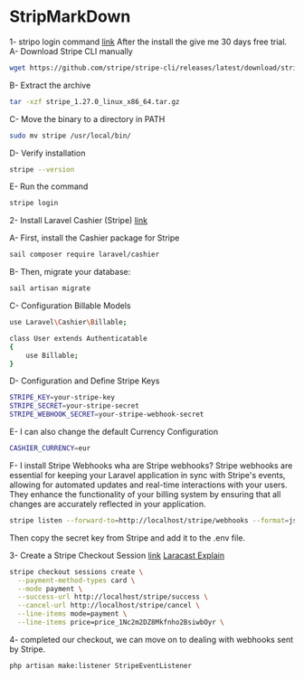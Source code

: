 

# StripMarkDown

1- stripo login command [link](https://github.com/stripo/stripo-cli)
    After the install the give me 30 days free trial.
A- Download Stripe CLI manually  
```bash
wget https://github.com/stripe/stripe-cli/releases/latest/download/stripe_1.27.0_linux_x86_64.tar.gz
```

B- Extract the archive  
```bash
tar -xzf stripe_1.27.0_linux_x86_64.tar.gz
```

C- Move the binary to a directory in PATH  
```bash
sudo mv stripe /usr/local/bin/
```

D- Verify installation  
```bash
stripe --version
```

E- Run the command  
```bash
stripe login
```


2- Install Laravel Cashier (Stripe) [link](https://laravel.com/docs/12.x/billing)

A- First, install the Cashier package for Stripe   
```bash
sail composer require laravel/cashier
```
B- Then, migrate your database:  
```bash
sail artisan migrate
```
C- Configuration Billable Models 
```bash
use Laravel\Cashier\Billable;

class User extends Authenticatable
{
    use Billable;
}
```

D- Configuration and Define Stripe Keys 
```bash
STRIPE_KEY=your-stripe-key
STRIPE_SECRET=your-stripe-secret
STRIPE_WEBHOOK_SECRET=your-stripe-webhook-secret
```

E- I can also change the default  Currency Configuration 
```bash
CASHIER_CURRENCY=eur
```

F- I install Stripe Webhooks 
 wha are Stripe webhooks? Stripe webhooks are essential for keeping your Laravel application in sync with Stripe's events, allowing for automated updates and real-time interactions with your users. They enhance the functionality of your billing system by ensuring that all changes are accurately reflected in your application.
 
```bash
stripe listen --forward-to=http://localhost/stripe/webhooks --format=json
```
Then copy the secret key from Stripe and add it to the .env file.

3- Create a Stripe Checkout Session  [link](https://docs.stripe.com/api/checkout/sessions/create)
[Laracast Explain ](https://laracasts.com/series/build-a-web-shop-from-a-z/episodes/22)
```bash
stripe checkout sessions create \
  --payment-method-types card \
  --mode payment \
  --success-url http://localhost/stripe/success \
  --cancel-url http://localhost/stripe/cancel \
  --line-items mode=payment \
  --line-items price=price_1Nc2m2DZ8Mkfnho2BsiwbOyr \
```

4- completed our checkout, we can move on to dealing with webhooks sent by Stripe.
```bash
php artisan make:listener StripeEventListener
```


